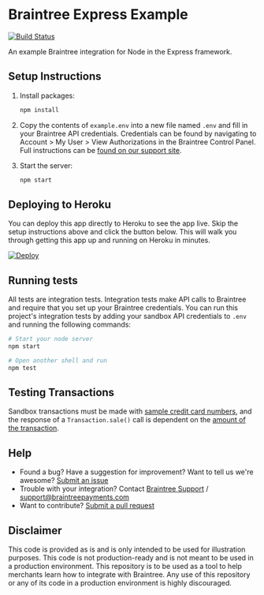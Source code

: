 # Braintree Express Example

[![Build Status](https://travis-ci.org/braintree/braintree_express_example.svg?branch=master)](https://travis-ci.org/braintree/braintree_express_example)

An example Braintree integration for Node in the Express framework.

## Setup Instructions

1. Install packages:

   ```sh
   npm install
   ```

2. Copy the contents of `example.env` into a new file named `.env` and fill in your Braintree API credentials. Credentials can be found by navigating to Account > My User > View Authorizations in the Braintree Control Panel. Full instructions can be [found on our support site](https://articles.braintreepayments.com/control-panel/important-gateway-credentials#api-credentials).

3. Start the server:

   ```sh
   npm start
   ```
## Deploying to Heroku

You can deploy this app directly to Heroku to see the app live. Skip the setup instructions above and click the button below. This will walk you through getting this app up and running on Heroku in minutes.

[![Deploy](https://www.herokucdn.com/deploy/button.svg)](https://heroku.com/deploy?template=https://github.com/braintree/braintree_express_example&env[BT_ENVIRONMENT]=sandbox)

## Running tests

All tests are integration tests. Integration tests make API calls to Braintree and require that you set up your Braintree credentials. You can run this project's integration tests by adding your sandbox API credentials to `.env` and running the following commands:

```sh
# Start your node server
npm start

# Open another shell and run
npm test
```

## Testing Transactions

Sandbox transactions must be made with [sample credit card numbers](https://developers.braintreepayments.com/reference/general/testing/node#credit-card-numbers), and the response of a `Transaction.sale()` call is dependent on the [amount of the transaction](https://developers.braintreepayments.com/reference/general/testing/node#test-amounts).

## Help

 * Found a bug? Have a suggestion for improvement? Want to tell us we're awesome? [Submit an issue](https://github.com/braintree/braintree_express_example/issues)
 * Trouble with your integration? Contact [Braintree Support](https://support.braintreepayments.com/) / support@braintreepayments.com
 * Want to contribute? [Submit a pull request](https://help.github.com/articles/creating-a-pull-request)

## Disclaimer

This code is provided as is and is only intended to be used for illustration purposes. This code is not production-ready and is not meant to be used in a production environment. This repository is to be used as a tool to help merchants learn how to integrate with Braintree. Any use of this repository or any of its code in a production environment is highly discouraged.
